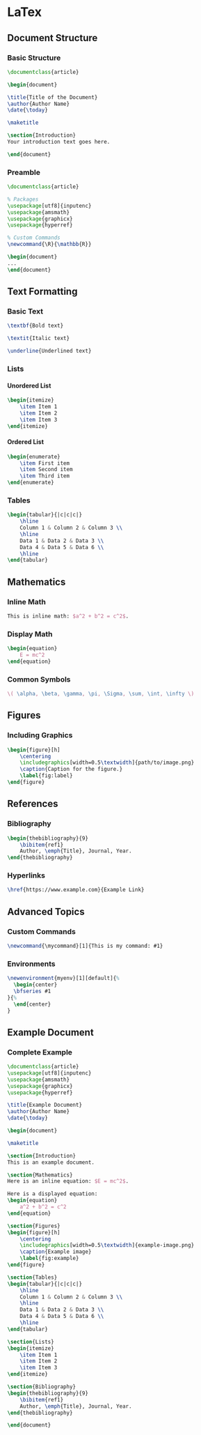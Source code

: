
# LaTex

## Document Structure

### Basic Structure

```latex
\documentclass{article}

\begin{document}

\title{Title of the Document}
\author{Author Name}
\date{\today}

\maketitle

\section{Introduction}
Your introduction text goes here.

\end{document}
```

### Preamble

```latex
\documentclass{article}

% Packages
\usepackage[utf8]{inputenc}
\usepackage{amsmath}
\usepackage{graphicx}
\usepackage{hyperref}

% Custom Commands
\newcommand{\R}{\mathbb{R}}

\begin{document}
...
\end{document}
```

## Text Formatting

### Basic Text

```latex
\textbf{Bold text}

\textit{Italic text}

\underline{Underlined text}
```

### Lists

#### Unordered List

```latex
\begin{itemize}
    \item Item 1
    \item Item 2
    \item Item 3
\end{itemize}
```

#### Ordered List

```latex
\begin{enumerate}
    \item First item
    \item Second item
    \item Third item
\end{enumerate}
```

### Tables

```latex
\begin{tabular}{|c|c|c|}
    \hline
    Column 1 & Column 2 & Column 3 \\
    \hline
    Data 1 & Data 2 & Data 3 \\
    Data 4 & Data 5 & Data 6 \\
    \hline
\end{tabular}
```

## Mathematics

### Inline Math

```latex
This is inline math: $a^2 + b^2 = c^2$.
```

### Display Math

```latex
\begin{equation}
    E = mc^2
\end{equation}
```

### Common Symbols

```latex
\( \alpha, \beta, \gamma, \pi, \Sigma, \sum, \int, \infty \)
```

## Figures

### Including Graphics

```latex
\begin{figure}[h]
    \centering
    \includegraphics[width=0.5\textwidth]{path/to/image.png}
    \caption{Caption for the figure.}
    \label{fig:label}
\end{figure}
```

## References

### Bibliography

```latex
\begin{thebibliography}{9}
    \bibitem{ref1}
    Author, \emph{Title}, Journal, Year.
\end{thebibliography}
```

### Hyperlinks

```latex
\href{https://www.example.com}{Example Link}
```

## Advanced Topics

### Custom Commands

```latex
\newcommand{\mycommand}[1]{This is my command: #1}
```

### Environments

```latex
\newenvironment{myenv}[1][default]{%
  \begin{center}
  \bfseries #1
}{%
  \end{center}
}
```

## Example Document

### Complete Example

```latex
\documentclass{article}
\usepackage[utf8]{inputenc}
\usepackage{amsmath}
\usepackage{graphicx}
\usepackage{hyperref}

\title{Example Document}
\author{Author Name}
\date{\today}

\begin{document}

\maketitle

\section{Introduction}
This is an example document.

\section{Mathematics}
Here is an inline equation: $E = mc^2$.

Here is a displayed equation:
\begin{equation}
    a^2 + b^2 = c^2
\end{equation}

\section{Figures}
\begin{figure}[h]
    \centering
    \includegraphics[width=0.5\textwidth]{example-image.png}
    \caption{Example image}
    \label{fig:example}
\end{figure}

\section{Tables}
\begin{tabular}{|c|c|c|}
    \hline
    Column 1 & Column 2 & Column 3 \\
    \hline
    Data 1 & Data 2 & Data 3 \\
    Data 4 & Data 5 & Data 6 \\
    \hline
\end{tabular}

\section{Lists}
\begin{itemize}
    \item Item 1
    \item Item 2
    \item Item 3
\end{itemize}

\section{Bibliography}
\begin{thebibliography}{9}
    \bibitem{ref1}
    Author, \emph{Title}, Journal, Year.
\end{thebibliography}

\end{document}
```
